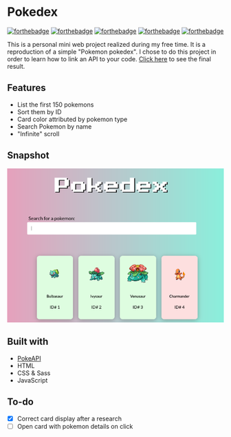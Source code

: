 # Pokedex

[![forthebadge](https://forthebadge.com/images/badges/built-with-love.svg)](https://forthebadge.com)
[![forthebadge](https://forthebadge.com/images/badges/uses-js.svg)](https://forthebadge.com)
[![forthebadge](https://forthebadge.com/images/badges/uses-css.svg)](https://forthebadge.com)
[![forthebadge](https://forthebadge.com/images/badges/uses-html.svg)](https://forthebadge.com)
[![forthebadge](https://forthebadge.com/images/badges/contains-technical-debt.svg)](https://forthebadge.com)

This is a personal mini web project realized during my free time. It is a reproduction of a simple "Pokemon pokedex". I chose to do this project in order to learn how to link an API to your code.
[Click here](https://anja-dhnd.github.io/pokedex/) to see the final result.

## Features

- List the first 150 pokemons
- Sort them by ID
- Card color attributed by pokemon type
- Search Pokemon by name
- "Infinite" scroll

## Snapshot

![snapshot](https://raw.githubusercontent.com/Anja-dhnd/pokedex/main/assets/img/snapshot.png)

## Built with

- [PokeAPI](https://pokeapi.co/)
- HTML
- CSS & Sass
- JavaScript

## To-do

- [X] Correct card display after a research 
- [ ] Open card with pokemon details on click
